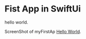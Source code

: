 # Fist App in SwiftUi

hello world.

ScreenShot of myFirstAp [Hello World](https://drive.google.com/drive/folders/1k50KJNimBh0_sqflCY9KcaSoVDTWCI86).

